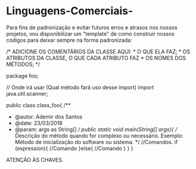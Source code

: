 # Linguagens-Comerciais-

Para fins de padronização e evitar futuros erros e atrasos nos nossos projetos, vou disponibilizar um "template" de como construir
  nossos códigos para deixar sempre na forma padronizada:
  
/*
  ADICIONE OS COMENTÁRIOS DA CLASSE AQUI:
    * O QUE ELA FAZ;
    * OS ATRIBUTOS DA CLASSE, O QUE CADA ATRIBUTO FAZ
    * OS NOMES DOS MÉTODOS;
   */
  
package foo;

// Onde irá usar (Qual método fará uso desse import)
import java.util.scanner;

public class class_foo{
  /**
  * @autor: Ademir dos Santos
  * @date: 23/03/2018
  * @param: args as String[]
  */
  public static void main(String[] args){
  /*
    Descrição do método quando for complexo ou
      necessário.
     Exemplo: Método de inicialização do software ou sistema.
  */
  //Comandos.
    if (expression){
      //Comando
    }else{
      //Comando
    }
  }
}

ATENÇÃO ÀS CHAVES. 
